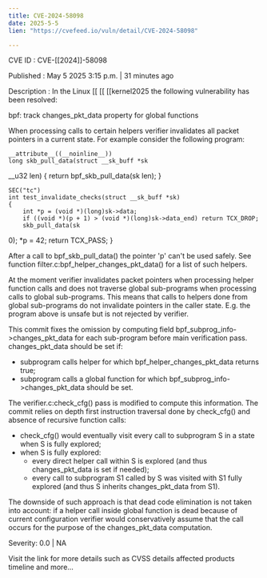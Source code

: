 ```yaml
---
title: CVE-2024-58098
date: 2025-5-5
lien: "https://cvefeed.io/vuln/detail/CVE-2024-58098"

---
```


CVE ID : CVE-[[2024]]-58098

Published :  May 5
2025
3:15 p.m. | 31 minutes ago

Description : In the Linux  [[ [[ [[kernel2025
the following vulnerability has been resolved:

bpf: track changes_pkt_data property for global functions

When processing calls to certain helpers
verifier invalidates all
packet pointers in a current state. For example
consider the
following program:

    __attribute__((__noinline__))
    long skb_pull_data(struct __sk_buff *sk
__u32 len)
    {
        return bpf_skb_pull_data(sk
len);
    }

    SEC("tc")
    int test_invalidate_checks(struct __sk_buff *sk)
    {
        int *p = (void *)(long)sk->data;
        if ((void *)(p + 1) > (void *)(long)sk->data_end) return TCX_DROP;
        skb_pull_data(sk
0);
        *p = 42;
        return TCX_PASS;
    }

After a call to bpf_skb_pull_data() the pointer 'p' can't be used
safely. See function filter.c:bpf_helper_changes_pkt_data() for a list
of such helpers.

At the moment verifier invalidates packet pointers when processing
helper function calls
and does not traverse global sub-programs when
processing calls to global sub-programs. This means that calls to
helpers done from global sub-programs do not invalidate pointers in
the caller state. E.g. the program above is unsafe
but is not
rejected by verifier.

This commit fixes the omission by computing field
bpf_subprog_info->changes_pkt_data for each sub-program before main
verification pass.
changes_pkt_data should be set if:
- subprogram calls helper for which bpf_helper_changes_pkt_data
  returns true;
- subprogram calls a global function
for which bpf_subprog_info->changes_pkt_data should be set.

The verifier.c:check_cfg() pass is modified to compute this
information. The commit relies on depth first instruction traversal
done by check_cfg() and absence of recursive function calls:
- check_cfg() would eventually visit every call to subprogram S in a
  state when S is fully explored;
- when S is fully explored:
  - every direct helper call within S is explored
    (and thus changes_pkt_data is set if needed);
  - every call to subprogram S1 called by S was visited with S1 fully
    explored (and thus S inherits changes_pkt_data from S1).

The downside of such approach is that dead code elimination is not
taken into account: if a helper call inside global function is dead
because of current configuration
verifier would conservatively assume
that the call occurs for the purpose of the changes_pkt_data
computation.

Severity: 0.0 | NA

Visit the link for more details
such as CVSS details
affected products
timeline
and more...
